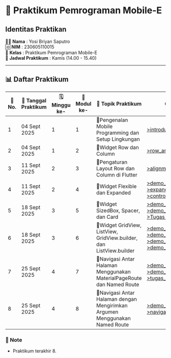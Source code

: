 # 📱 Praktikum Pemrograman Mobile-E  

## Identitas Praktikan  
🧑‍💻 **Nama** : Yosi Briyan Saputro  
🆔 **NIM** : 230605110015  
🏫 **Kelas** : Praktikum Pemrograman Mobile-E  
📅 **Jadwal Praktikum** : Kamis (14.00 - 15.40)  

---

## 📊 Daftar Praktikum  

| 🔢 No. | 📅 Tanggal Praktikum | 🗓️ Minggu ke- | 📘 Modul ke- | 🎯 Topik Praktikum | 🌐 Link GitHub   | 📑 Link Laporan   |
| ------ | ------------------- | ------------- | ------------ | ------------------ | --------------   | ---------------   |
| 1      | 04 Sept 2025        |   1           |   1          | 🚀Pengenalan Mobile Programming dan Setup Lingkungan | [>introduction](https://github.com/YosiBriyanSaputro/PrakMobile_1_Pengenalan-Mobile-Programming-dan-Setup-Lingkungan)      | [Laporan_1](https://drive.google.com/file/d/1wvVJ9ShcTCiftRmaijc7SM-Ta2a9BtXo/view?usp=sharing)    |
| 2      | 04 Sept 2025        |   1           |   2          | 🚀Widget Row dan Column    | [>row_and_column](https://github.com/YosiBriyanSaputro/PrakMobile_2_Widget-Row-dan-Column)      | [Laporan_2](https://drive.google.com/file/d/14W7_yonL5ia4OM4Nw84U5pXeuZEBEzX3/view?usp=sharing)    |
| 3      | 11 Sept 2025        |   2           |   3          | 🚀Pengaturan Layout Row dan Column di Flutter      | [>alignment](https://github.com/YosiBriyanSaputro/PrakMobile_3_Pengaturan-Layout-Row-dan-Column-di-Flutter)      | [Laporan_3](https://drive.google.com/file/d/1MGPNaX3I6DdJW4KaIeJLuWqNIJIHsRUJ/view?usp=sharing)    |
| 4      | 11 Sept 2025        |   2           |  4           | 🚀Widget Flexible dan Expanded    | [>demo_flexible](https://github.com/YosiBriyanSaputro/PrakMobile_4-1_Widget-Flexible-dan-Expanded)   <br>  [>expanded](https://github.com/YosiBriyanSaputro/PrakMobile_4-2_Widget-Flexible-dan-Expanded)   <br> [>control_bar](https://github.com/YosiBriyanSaputro/PrakMobile_4-3_Widget-Flexible-dan-Expanded)  | [Laporan_4](https://drive.google.com/file/d/12VI_7SZV0qoFM9j4vpL6nnBxUf5DQgAB/view?usp=sharing)    |
| 5      | 18 Sept 2025        |   3           |  5           | 🚀Widget SizedBox, Spacer, dan Card    | [>demo_sizedbox](https://github.com/YosiBriyanSaputro/PrakMobile_5-1_Widget-SizedBox-Spacer-dan-Card.git)  <br>  [>demo_card](https://github.com/YosiBriyanSaputro/PrakMobile_5-2_Widget-SizedBox-Spacer-dan-Card.git)   <br>  [>Tugas Music](https://github.com/YosiBriyanSaputro/PrakMobile_5-3_Widget-SizedBox-Spacer-dan-Card_Music.git)   | [Laporan_5](https://drive.google.com/file/d/1TLM9ojC1YEQ_rO8ydvXlYrC8lMFhz9oO/view?usp=sharing)    |
| 6      | 18 Sept 2025        |   3           |  6           | 🚀Widget GridView, ListView, GridView.builder, dan ListView.builder    | [>demo_gridview](https://github.com/YosiBriyanSaputro/PrakMobile_6-1_Widget-GridView-ListView-GridView.builder-dan-ListView.builder.git)  <br>   [>demo_listview](https://github.com/YosiBriyanSaputro/PrakMobile_6-2_Widget-GridView-ListView-GridView.builder-dan-ListView.builder.git)  <br>   [>demo_gridview_builder](https://github.com/YosiBriyanSaputro/PrakMobile_6-3_Widget-GridView-ListView-GridView.builder-dan-ListView.builder.git) <br>   [>demo_listview_builder](https://github.com/YosiBriyanSaputro/PrakMobile_6-4_-Widget-GridView-ListView-GridView.builder-dan-ListView.builder_Tugas.git) | [Laporan_6](https://drive.google.com/file/d/1uJtWJ2TSOZa7c5zzfvafnIh428LCADb0/view?usp=sharing)   |
| 7      | 25 Sept 2025        |   4           |  7           | 🚀Navigasi Antar Halaman Menggunakan MaterialPageRoute dan Named Route    | [>demo_navigasi_pageroute](https://github.com/YosiBriyanSaputro/PrakMobile_3-1_Navigasi-Antar-Halaman-Menggunakan-MaterialPageRoute-dan-Named-Route.git)  <br>   [>demo_navigasi](https://github.com/YosiBriyanSaputro/PrakMobile_7-2_Navigasi-Antar-Halaman-Menggunakan-MaterialPageRoute-dan-Named-Route.git)  <br>   [>tugas_navigasi](https://github.com/YosiBriyanSaputro/PrakMobile_7-3_Tugas_Navigasi-Antar-Halaman-Menggunakan-MaterialPageRoute-dan-Named-Route.git)  | [Laporan_7](https://drive.google.com/file/d/16WC_eWVeWg20GCMSW1S4_zSFozjkUjlD/view?usp=sharing)   |
| 8      | 25 Sept 2025        |   4           |  8           | 🚀Navigasi Antar Halaman dengan Mengirimkan Argumen Menggunakan Named Route    | [>demo_navigasi_namedroute](https://github.com/YosiBriyanSaputro/PrakMobile_8-1_Navigasi-Antar-Halaman-dengan-Mengirimkan-Argumen-Menggunakan-Named-Route.git)  <br>   [>navigasi_argumen](https://github.com/YosiBriyanSaputro/PrakMobile_8-2_Navigasi-Antar-Halaman-dengan-Mengirimkan-Argumen-Menggunakan-Named-Route.git)  | [Laporan_8](https://drive.google.com/file/d/1x_Vy5kTam9uH1op3xPK9x7eRXSJqdlG6/view?usp=sharing)   |


### 📝 Note  
- Praktikum terakhir 8.  
